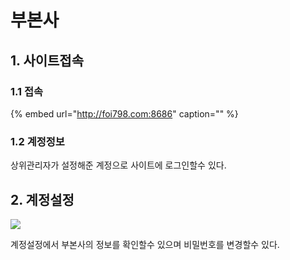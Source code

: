 # 부본사

## 1. 사이트접속

### 1.1 접속

{% embed url="http://foi798.com:8686" caption="" %}

### 1.2 계정정보

상위관리자가 설정해준 계정으로 사이트에 로그인할수 있다.

## 2. 계정설정

![](https://github.com/pydeveloper510/BoardGameManual/tree/099b78fafb02fe419b45b577582509cf6bd97bcc/.gitbook/assets/image%20%282%29.png)

계정설정에서 부본사의 정보를 확인할수 있으며 비밀번호를 변경할수 있다.

